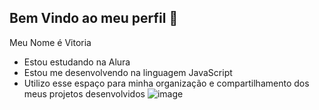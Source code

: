 ## Bem Vindo ao meu perfil 📸
Meu Nome é Vitoria
- Estou estudando na Alura
- Estou me desenvolvendo na linguagem JavaScript
- Utilizo esse espaço para minha organização e compartilhamento dos meus projetos desenvolvidos
![image](https://github.com/user-attachments/assets/66e22a24-40ef-49ab-a2bc-59b3f4830a79)
